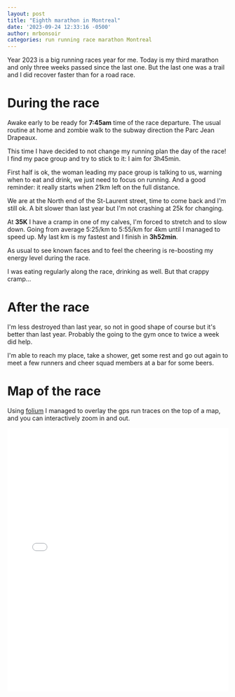```yaml
---
layout: post
title: "Eighth marathon in Montreal"
date: '2023-09-24 12:33:16 -0500'
author: mrbonsoir
categories: run running race marathon Montreal
---
```


Year 2023 is a big running races year for me. Today is my third marathon and only three weeks passed since the last one. But the last one was a trail and I did recover faster than for a road race.

# During the race

Awake early to be ready for **7:45am** time of the race departure. The usual routine at home and zombie walk to the subway direction the Parc Jean Drapeaux.

This time I have decided to not change my running plan the day of the race! I find my pace group and try to stick to it: I aim for 3h45min.

First half is ok, the woman leading my pace group is talking to us, warning when to eat and drink, we just need to focus on running. And a good reminder: it really starts when 21km left on the full distance.

We are at the North end of the St-Laurent street, time to come back and I'm still ok. A bit slower than last year but I'm not crashing at 25k for changing.

At **35K** I have a cramp in one of my calves, I'm forced to stretch and to slow down. Going from average 5:25/km to 5:55/km for 4km until I managed to speed up. My last km is my fastest and I finish in **3h52min**.

As usual to see known faces and to feel the cheering is re-boosting my energy level during the race.

I was eating regularly along the race, drinking as well. But that crappy cramp...

# After the race

I'm less destroyed than last year, so not in good shape of course but it's better than last year. Probably the going to the gym once to twice a week did help.

I'm able to reach my place, take a shower, get some rest and go out again to meet a few runners and cheer squad members at a bar for some beers.

# Map of the race

Using [folium][folium-link] I managed to overlay the gps run traces on the top of a map, and you can interactively zoom in and out.
<iframe src='/data/mapMontreal.html' height="600px" width="100%" style="border:none;"></iframe>

[folium-link]:[https://python-visualization.github.io/folium/latest/]
[runk-link]:https://www.runkseries.com/
[harricana-link]: https://ultratrailharricana.com/